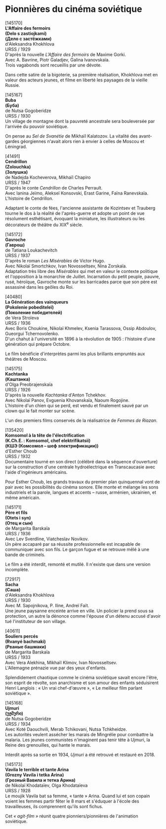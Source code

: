 # Pionnières du cinéma soviétique

[145170]  
**L'Affaire des fermoirs**  
**(Delo s zastiojkami)**  
**(Дело с застёжками)**  
d'Aleksandra Khokhlova  
URSS / 1929  
D'après la nouvelle _L'Affaire des fermoirs_ de Maxime Gorki.  
Avec A. Bavrine, Piotr Galadjev, Galina Ivanovskaïa.  
Trois vagabonds sont recueillis par une dévote.

Dans cette satire de la bigoterie, sa première réalisation, Khokhlova met en valeur des acteurs jeunes, et filme en liberté les paysages de la vieille Russie.

[145167]  
**Buba**  
**(Буба)**  
de Nutsa Gogoberidze  
URSS / 1930  
Un village de montagne dont la pauvreté ancestrale sera bouleversée par l'arrivée du pouvoir soviétique.

On pense au _Sel de Svanétie_ de Mikhaïl Kalatozov. La vitalité des avant-gardes géorgiennes n'avait alors rien à envier à celles de Moscou et Léningrad.

[41491]  
**Cendrillon**  
**(Zolouchka)**  
**(Золушка)**  
de Nadejda Kocheverova, Mikhaïl Chapiro  
URSS / 1947  
D'après le conte _Cendrillon_ de Charles Perrault.  
Avec Ianina Jeïmo, Alekseï Konsovski, Erast Garine, Faïna Ranevskaïa.  
L'histoire de Cendrillon.

Adaptant le conte de fées, l'ancienne assistante de Kozintsev et Trauberg tourne le dos à la réalité de l'après-guerre et adopte un point de vue résolument esthétisant, évoquant la miniature, les illustrateurs ou les décorateurs de théâtre du XIX<sup>e</sup> siècle.

[145172]  
**Gavroche**  
**(Гаврош)**  
de Tatiana Loukachevitch  
URSS / 1937  
D'après le roman _Les Misérables_ de Victor Hugo.  
Avec Nikolaï Smortchkov, Ivan Novosseltsev, Nina Zorskaïa.  
Adaptation très libre des _Misérables_ qui met en valeur le contexte politique et l'opposition à la monarchie de Juillet. Incarnation du petit peuple, pauvre, rusé, héroïque, Gavroche monte sur les barricades parce que son père est assassiné dans les geôles du Roi.

[40480]  
**La Génération des vainqueurs**  
**(Pokolenie pobediteleï)**  
**(Поколение победителей)**  
de Vera Stroïeva  
URSS / 1936  
Avec Boris Choukine, Nikolaï Khmelev, Ksenia Tarassova, Ossip Abdoulov, Gueorgui Tchernovolenko.  
D'un chahut à l'université en 1896 à la révolution de 1905 : l'histoire d'une génération qui prépare Octobre.

Le film bénéficie d'interprètes parmi les plus brillants empruntés aux théâtres de Moscou.

[145175]  
**Kachtanka**  
**(Каштанка)**  
d'Olga Preobrajenskaïa  
URSS / 1926  
D'après la nouvelle _Kachtanka_ d'Anton Tchekhov.  
Avec Nikolaï Panov, Evguenia Khovanskaïa, Naoum Rogojine.  
L'histoire d'un chien qui se perd, est vendu et finalement sauvé par un clown qui le fait monter sur scène.

L'un des premiers films conservés de la réalisatrice de _Femmes de Riazan_.

[135420]  
**Komsomol à la tête de l'électrification**  
**(K.Ch.E. : Komsomol, chef elektrifikatsii)**  
**(КШЭ (Комсомол – шеф электрификации))**  
d'Esther Choub  
URSS / 1932  
Documentaire tourné en son direct (célébré dans la séquence d'ouverture) sur la construction d'une centrale hydroélectrique en Transcaucasie avec l'aide d'ingénieurs américains.

Pour Esther Choub, les grands travaux du premier plan quinquennal vont de pair avec les possibilités du cinéma sonore. Elle monte et mélange les sons industriels et la parole, langues et accents – russe, arménien, ukrainien, et même américain.

[145171]  
**Père et fils**  
**(Otets i syn)**  
**(Отец и сын)**  
de Margarita Barskaïa  
URSS / 1936  
Avec Lev Sverdline, Viatcheslav Novikov.  
Un père accaparé par sa réussite professionnelle est incapable de communiquer avec son fils. Le garçon fugue et se retrouve mêlé à une bande de criminels.

Le film a été interdit, remonté et mutilé. Il n'existe que dans une version incomplète.

[72917]  
**Sacha**  
**(Саша)**  
d'Aleksandra Khokhlova  
URSS / 1930  
Avec M. Sapojnikova, P. Iline, Andreï Faït.  
Une jeune paysanne enceinte arrive en ville. Un policier la prend sous sa protection, un autre la dénonce comme l'épouse d'un détenu accusé d'avoir tué l'instituteur de son village.

[40611]  
**Souliers percés**  
**(Rvanyé bachmaki)**  
**(Рваные башмаки)**  
de Margarita Barskaïa  
URSS / 1933  
Avec Vera Alekhina, Mikhaïl Klimov, Ivan Novosseltsev.  
L'Allemagne prénazie vue par des yeux d'enfants.

Splendidement chaotique comme le cinéma soviétique savait encore l'être, son esprit de révolte, son anarchisme et son amour des enfants séduisirent Henri Langlois : « Un vrai chef-d'œuvre », « Le meilleur film parlant soviétique ».

[145168]  
**Ujmuri**  
**(უჟმური)**  
de Nutsa Gogoberidze  
URSS / 1934  
Avec Koté Daouchvili, Merab Tchikovani, Nutsa Tchkheidze.  
Les autorités veulent assécher les marais de Mingrélie pour combattre la malaria. Les jeunes communistes n'imaginent pas tenir tête à Ujmuri, la Reine des grenouilles, qui hante le marais.

Interdit après sa sortie en 1934, _Ujmuri_ a été retrouvé et restauré en 2018.

[145173]  
**Vavila le terrible et tante Arina**  
**(Grozny Vavila i tetka Arina)**  
**(Грозный Вавила и тетка Арина)**  
de Nikolaï Khodataïev, Olga Khodataïeva  
URSS / 1928  
Le moujik Vavila bat sa femme, « tante » Arina. Quand lui et son copain voient les femmes partir fêter le 8 mars et s'éduquer à l'école des travailleuses, ils comprennent qu'ils sont fichus.

Cet _« agit-film »_ réunit quatre pionniers/pionnières de l'animation soviétique.
